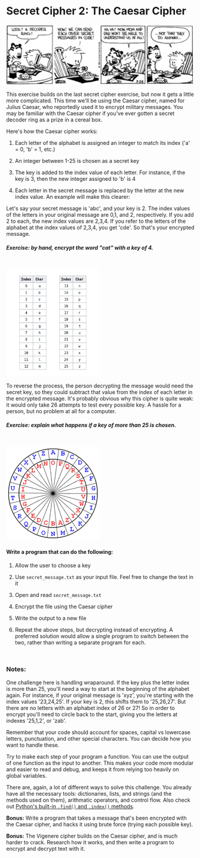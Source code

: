 # Secret Cipher 2: The Caesar Cipher

[<img src="./images//calvin_decoder_ring.webp" width="500"/>](./images/calvin_decoder_ring.webp)

This exercise builds on the last secret cipher exercise, but now it gets a little more complicated. This time we'll be using the Caesar cipher, named for Julius Caesar, who reportedly used it to encrypt military messages. You may be familiar with the Caesar cipher if you've ever gotten a secret decoder ring as a prize in a cereal box.

Here's how the Caesar cipher works: 

1. Each letter of the alphabet is assigned an integer to match its index ('a' = 0, 'b' = 1, etc.)

1. An integer between 1-25 is chosen as a secret key 

1. The key is added to the index value of each letter. For instance, if the key is 3, then the new integer assigned to 'b' is 4

1. Each letter in the secret message is replaced by the letter at the new index value. An example will make this clearer:

Let's say your secret message is 'abc', and your key is 2. The index values of the letters in your original message are 0,1, and 2, respectively. If you add 2 to each, the new index values are 2,3,4. If you refer to the letters of the alphabet at the index values of 2,3,4, you get 'cde'. So that's your encrypted message.

#### *Exercise: by hand, encrypt the word "cat" with a key of 4.*

<br>

[<img src="./images/alphabet_index.png" width="250"/>](./images/alphabet_index.png)

To reverse the process, the person decrypting the message would need the secret key, so they could subtract that value from the index of each letter in the encrypted message. It's probably obvious why this cipher is quite weak: it would only take 26 attempts to test every possible key. A hassle for a person, but no problem at all for a computer.

#### *Exercise: explain what happens if a key of more than 25 is chosen.*

<br>

[<img src="./images/cipher_wheel.jpg" width="250"/>](./images/cipher_wheel.jpg)

#### Write a program that can do the following:

1. Allow the user to choose a key

1. Use `secret_message.txt` as your input file. Feel free to change the text in it

1. Open and read `secret_message.txt` 

1. Encrypt the file using the Caesar cipher

1. Write the output to a new file

1. Repeat the above steps, but decrypting instead of encrypting. A preferred solution would allow a single program to switch between the two, rather than writing a separate program for each.

<br> 

### Notes:

One challenge here is handling wraparound. If the key plus the letter index is more than 25, you'll need a way to start at the beginning of the alphabet again. For instance, if your original message is 'xyz', you're starting with the index values '23,24,25'. If your key is 2, this shifts them to '25,26,27'. But there are no letters with an alphabet index of 26 or 27! So in order to encrypt you'll need to circle back to the start, giving you the letters at indexes '25,1,2', or 'zab'.

Remember that your code should account for spaces, capital vs lowercase letters, punctuation, and other special characters. You can decide how you want to handle these.

Try to make each step of your program a function. You can use the output of one function as the input to another. This makes your code more modular and easier to read and debug, and keeps it from relying too heavily on global variables. 

There are, again, a lot of different ways to solve this challenge. You already have all the necessary tools: dictionaries, lists, and strings (and the methods used on them), arithmatic operators, and control flow. Also check out [Python's built-in `.find()` and `.index()` methods](https://docs.python.org/3/library/stdtypes.html).

__Bonus:__ Write a program that takes a message that's been encrypted with the Caesar cipher, and hacks it using brute force (trying each possible key).

__Bonus:__ The Vigenere cipher builds on the Caesar cipher, and is much harder to crack. Research how it works, and then write a program to encrypt and decrypt text with it.